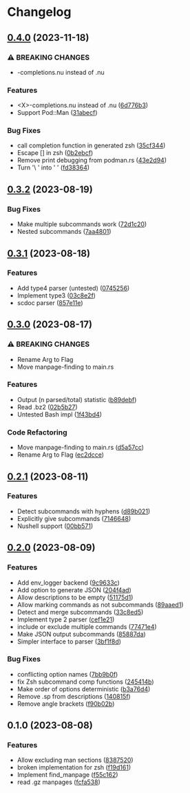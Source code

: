 # Changelog

## [0.4.0](https://github.com/ysthakur/man-completions/compare/v0.3.2...v0.4.0) (2023-11-18)


### ⚠ BREAKING CHANGES

* <X>-completions.nu instead of <X>.nu

### Features

* &lt;X&gt;-completions.nu instead of <X>.nu ([6d776b3](https://github.com/ysthakur/man-completions/commit/6d776b3e3700e6243f7cb4da82beb03c5b3968f8))
* Support Pod::Man ([31abecf](https://github.com/ysthakur/man-completions/commit/31abecf639aadf47b184cc37945f90cbf35f096c))


### Bug Fixes

* call completion function in generated zsh ([35cf344](https://github.com/ysthakur/man-completions/commit/35cf3442d760f14dbfde42a1bafe24502b4155b3))
* Escape [] in zsh ([0b2ebcf](https://github.com/ysthakur/man-completions/commit/0b2ebcf28ed58a8037bbdb4930f1a69f754957a9))
* Remove print debugging from podman.rs ([43e2d94](https://github.com/ysthakur/man-completions/commit/43e2d945d65745fdc783e61ead010b3d0101b585))
* Turn '\ ' into ' ' ([fd38364](https://github.com/ysthakur/man-completions/commit/fd3836428900ef0f7f863a2aa8ac8a6cb49ebc88))

## [0.3.2](https://github.com/ysthakur/man-completions/compare/v0.3.1...v0.3.2) (2023-08-19)


### Bug Fixes

* Make multiple subcommands work ([72d1c20](https://github.com/ysthakur/man-completions/commit/72d1c20f24ebb88a03ff6efdb5f049670c818ea1))
* Nested subcommands ([7aa4801](https://github.com/ysthakur/man-completions/commit/7aa4801c83d06ac5285acdc15ed6758c709df481))

## [0.3.1](https://github.com/ysthakur/man-completions/compare/v0.3.0...v0.3.1) (2023-08-18)


### Features

* Add type4 parser (untested) ([0745256](https://github.com/ysthakur/man-completions/commit/074525613fa89597d9ae6ad9ee5b86b16e8e4ed1))
* Implement type3 ([03c8e2f](https://github.com/ysthakur/man-completions/commit/03c8e2fcf9c1f0c75e2d9dfa21340f05c938d7b8))
* scdoc parser ([857e11e](https://github.com/ysthakur/man-completions/commit/857e11ee31f6a734124cf063a9593f07187b6a7a))

## [0.3.0](https://github.com/ysthakur/man-completions/compare/v0.2.1...v0.3.0) (2023-08-17)


### ⚠ BREAKING CHANGES

* Rename Arg to Flag
* Move manpage-finding to main.rs

### Features

* Output (n parsed/total) statistic ([b89debf](https://github.com/ysthakur/man-completions/commit/b89debf1c077ee3ca95011c9f50e60242a31f6b3))
* Read .bz2 ([02b5b27](https://github.com/ysthakur/man-completions/commit/02b5b27337e6c97ae6cd528b01071d47bd2ee9c0))
* Untested Bash impl ([1f43bd4](https://github.com/ysthakur/man-completions/commit/1f43bd47c87fb1496176db9c40a53ad11785be43))


### Code Refactoring

* Move manpage-finding to main.rs ([d5a57cc](https://github.com/ysthakur/man-completions/commit/d5a57cc1c59d30efc52c500bf297f546e89a1b7e))
* Rename Arg to Flag ([ec2dcce](https://github.com/ysthakur/man-completions/commit/ec2dcce0c57e3ac52883f2724f997b35859fa4b2))

## [0.2.1](https://github.com/ysthakur/man-completions/compare/v0.2.0...v0.2.1) (2023-08-11)


### Features

* Detect subcommands with hyphens ([d89b021](https://github.com/ysthakur/man-completions/commit/d89b0212fcf58794bf0584f55a59e84db9b29d6e))
* Explicitly give subcommands ([7146648](https://github.com/ysthakur/man-completions/commit/714664835f299d7e86589cd5d009fd816345f9ea))
* Nushell support ([00bb571](https://github.com/ysthakur/man-completions/commit/00bb571955444876eb378e0076ce4b2ca09ecf78))

## [0.2.0](https://github.com/ysthakur/man-completions/compare/v0.1.0...v0.2.0) (2023-08-09)


### Features

* Add env_logger backend ([9c9633c](https://github.com/ysthakur/man-completions/commit/9c9633ce450cdba09af39110ab1b1d876669beba))
* Add option to generate JSON ([204f4ad](https://github.com/ysthakur/man-completions/commit/204f4ad8a4547b3be43e1724593f654f75fd8a26))
* Allow descriptions to be empty ([51175d1](https://github.com/ysthakur/man-completions/commit/51175d13180ab6eacc62be1fd9fb128bd854e5a2))
* Allow marking commands as not subcommands ([89aaed1](https://github.com/ysthakur/man-completions/commit/89aaed1d73fca9ef5e4d3b80690f1171a58a18a8))
* Detect and merge subcommands ([33c8ed5](https://github.com/ysthakur/man-completions/commit/33c8ed54a11e0ce099cad0d9eca6189162da436f))
* Implement type 2 parser ([cef1e21](https://github.com/ysthakur/man-completions/commit/cef1e21546e837df7467985a493ef50504b3aaff))
* include or exclude multiple commands ([77471e4](https://github.com/ysthakur/man-completions/commit/77471e4c151d83fa14131e99e8ec8fe9234d0192))
* Make JSON output subcommands ([85887da](https://github.com/ysthakur/man-completions/commit/85887da3434a9ca9ea40506653281ee71786e1ae))
* Simpler interface to parser ([3bf1f8d](https://github.com/ysthakur/man-completions/commit/3bf1f8d5f322cdd1fa1e72b8d2d20252a291e4a2))


### Bug Fixes

* conflicting option names ([7bb9b0f](https://github.com/ysthakur/man-completions/commit/7bb9b0f019eb46cc0fccbf0ba18a20648bd3d452))
* fix Zsh subcommand comp functions ([245414b](https://github.com/ysthakur/man-completions/commit/245414b06bbe4230d9ef391ba25e37b1c8779a91))
* Make order of options deterministic ([b3a76d4](https://github.com/ysthakur/man-completions/commit/b3a76d4af325489553e6dc5be921ee08b4606b52))
* Remove .sp from descriptions ([140815f](https://github.com/ysthakur/man-completions/commit/140815f08a1f9f09f435ca8082a7659135a817a0))
* Remove angle brackets ([f90b02b](https://github.com/ysthakur/man-completions/commit/f90b02b00947705d2bf8a066b3e53a12a0bd2882))

## 0.1.0 (2023-08-08)


### Features

* Allow excluding man sections ([8387520](https://github.com/ysthakur/man-completions/commit/8387520e4add4ee96969f644d08fb6ed6e301d95))
* broken implementation for zsh ([f19d161](https://github.com/ysthakur/man-completions/commit/f19d1611ff480f9e8503e8d5083a0f5826888285))
* Implement find_manpage ([f55c162](https://github.com/ysthakur/man-completions/commit/f55c162d721cc9a2a6b10c6c214383933393246e))
* read .gz manpages ([fcfa538](https://github.com/ysthakur/man-completions/commit/fcfa5389ad630e0ad71fb7838cc9dc7e780a194c))
